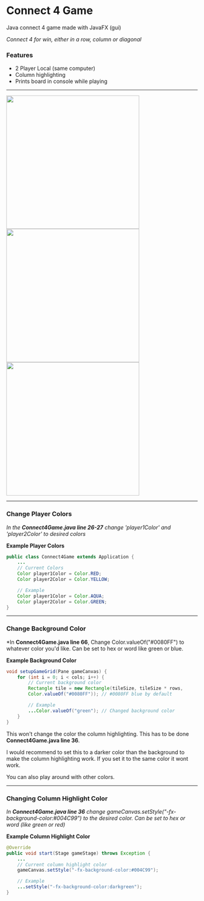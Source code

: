 # **Connect 4 Game**
Java connect 4 game made with JavaFX (gui)

*Connect 4 for win, either in a row, column or diagonal*

### **Features**
- 2 Player Local (same computer)
- Column highlighting
- Prints board in console while playing

---

<img src="https://user-images.githubusercontent.com/62438208/118454123-4de61100-b6f8-11eb-80f0-edd4ae194204.png" width=350px>
<img src="https://user-images.githubusercontent.com/62438208/118454309-81c13680-b6f8-11eb-898e-f71221b6e7c6.png" width=350px>
<img src="https://user-images.githubusercontent.com/62438208/118454397-9bfb1480-b6f8-11eb-91ce-d40ec42e4c6c.png" width=350px>

---

### **Change Player Colors**
*In the **Connect4Game.java line 26-27** change 'player1Color' and 'player2Color' to desired colors*

**Example Player Colors**
```java
public class Connect4Game extends Application {
    ...
    // Current Colors
    Color player1Color = Color.RED;
    Color player2Color = Color.YELLOW;

    // Example
    Color player1Color = Color.AQUA;
    Color player2Color = Color.GREEN;
}
```

---

### **Change Background Color**
*In **Connect4Game.java line 66**, Change Color.valueOf("#0080FF") to whatever color you'd like. Can be set to hex or word like green or blue.

**Example Background Color**
```java
void setupGameGrid(Pane gameCanvas) {
    for (int i = 0; i < cols; i++) {
        // Current background color
        Rectangle tile = new Rectangle(tileSize, tileSize * rows, 
        Color.valueOf("#0080FF")); // #0080FF blue by default

        // Example
        ...Color.valueOf("green"); // Changed background color
    }
}
```

This won't change the color the column highlighting. This has to be done **Connect4Game.java line 36**. 

I would recommend to set this to a darker color than the background to make the column highlighting work. If you set it to the same color it wont work. 

You can also play around with other colors. 

---

### **Changing Column Highlight Color**

*In **Connect4Game.java line 36** change gameCanvas.setStyle("-fx-background-color:#004C99") to the desired color. Can be set to hex or word (like green or red)*

**Example Column Highlight Color**
```java
@Override
public void start(Stage gameStage) throws Exception {
    ...
    // Current column highlight color
    gameCanvas.setStyle("-fx-background-color:#004C99");

    // Example
    ...setStyle("-fx-background-color:darkgreen");
}
```
